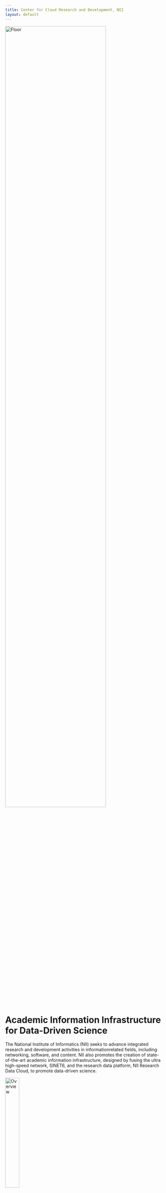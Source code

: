 ```yaml
---
title: Center for Cloud Research and Development, NII
layout: default
---
```

<img src="figs/SC24_floor.png" alt="Floor" style="width: 80%;">

# Academic Information Infrastructure for Data-Driven Science

The National Institute of Informatics (NII) seeks to advance integrated research and development activities in informationrelated fields, including networking, software, and content. NII also promotes the creation of state-of-the-art academic information infrastructure, designed by fusing the ultra high-speed network, SINET6, and the research data platform, NII Research Data Cloud, to promote data-driven science.

<!--- [![Overview](figs/1_SC24_Overview_r1-thumbnail.jpg)](figs/1_SC24_Overview_r1.jpg) -->
<img src="figs/1_SC24_Overview_r1.jpg" alt="Overview" style="width: 30%;">


[[Download pdf]](docs/1_Overview_A4.pdf)

# Development of a Hybrid Job Deployment Platform Using Open OnDemand

With the widespread adoption of Open OnDemand, users without sufficient knowledge of Linux systems can now submit jobs to HPC clusters. However, constructing HPC clusters remains difficult. We are developing Virtual Cloud Provider (VCP) middleware to support the construction of data analysis platforms, e.g., HPC clusters. VCP enables users to easily configure an HPC cluster and deploy software libraries required by applications, including GPU libraries, OpenHPC, and Open OnDemand, instead of HPC system administrators.

<!--- [![VCP](figs/2_SC24_VCP-r7-thumbnail.jpg)](figs/2_SC24_VCP-r7.jpg) -->
<img src="figs/2_SC24_VCP-r7.jpg" alt="VCP" style="width: 30%;">

[[Download pdf]](docs/2_VCP_A4.pdf)

# IoT Stream Processing

The “big data” generated by numerous indoor and outdoor IoT devices must be securely analyzed in real time to create various innovative services. SINET allows the construction of an end-to-end isolated HPC and IoT environment using VPN over mobile and wired networks. SINETStream is a software library that enables the easy development of secure and efficient IoT applications over the environment.

[![SINETStream](figs/3_SC24_nii_poster_SINETStream-thumbnail.jpg)](figs/3_SC24_nii_poster_SINETStream.jpg)

[[SINETStream]](https://www.sinetstream.net/index.en.html) [[Download pdf]](docs/3_SC24_nii_poster_SINETStream-A4.pdf)

# Zero Trust based IoT Security

This project aims to realize secure Internet of Things (IoT) systems by the concept of zero trust by the fusion of formal verification and system software technologies. In formal verification research, we provide mathematical proofs for the legitimacy of IoT trust chains and address undiscovered threats by combining static and dynamic verification. In system software research, we develop mechanisms for isolated execution, automatic detection and automatic countermeasures in conjunction with the theoretical results to demonstrate zero trust IoT (ZT-IoT). 

[![ZT-IoT](figs/4_SC24_ZT-IoT_r5-thumbnail.jpg)](figs/4_SC24_ZT-IoT_r5.jpg)

[[ZT-IoT Project]](https://zt-iot.nii.ac.jp/en/) [[Download pdf]](docs/4_SC24_ZT-IoT_A4.pdf)

# Operation Technologies for Next-Generation HPC Infrastructure

Japan is planning to develop a successor to the supercomputer “Fugaku,” Fugaku- NEXT, and is considering a next-generation computing infrastructure that would federate Fugaku-NEXT, major supercomputers in Japan, clouds, etc. In collaboration with the University of Tokyo, RIKEN R-CCS, and Institute of Science Tokyo, we investigate the operation technologies required by the computing infrastructure and introduce the topics of resource management and security.

[![NGFS](figs/5_SC24.ngfs.r8-thumbnail.jpg)](figs/5_SC24.ngfs.r8.jpg)

[[Download pdf]](docs/5_SC24.ngfs.A4.pdf)

# Practice of Efficient Identity Proofing in HPCI Sign-up with Federated Credentials

T.B.D.

# Case Studies of Hybrid Cloud Architectures for Astronomical Observatory Data

Adopting public cloud services for scientific research will reduce the total cost of ownership, allow the use of state-of-the-art technologies (e.g., the latest GPUs), and establish BCP. However, no methodology exists for designing an optimal architecture to realize these advantages. We have been conducting case studies of storing and analyzing ALMA radio telescope data in public cloud services in collaboration with the National Astronomical Observatory of Japan (NAOJ) to demonstrate the best practices and discuss the design of a suitable architecture.

[![NGFS](figs/7_SC24_Astronomy_thumbnail.jpg)](figs/7_SC24_Astronomy.jpg)

[[Download pdf]](docs/7_SC24_Astronomy.pdf)

# Research Data Analysis Platform for Reproducible Data-driven Science

To promote data-driven science, a high degree of integration between research data and computational resources is desired. 
NII develops the national research data platform called NII Research Data Cloud (RDC). It consists of GakuNin RDM, an OSF-based research data management service, JAIRO Cloud, an Invenio-based repository service, and CiNii Research, a discovery service.
CCRD is developing a variety of computing services that cooperate with NII RDC to facilitate the use of research data by diverse researchers.

[![FCS](figs/8_SC24_FCS-r1-thumbnail.jpg)](figs/8_SC24_FCS-r1.jpg)

[[Download pdf]](docs/8_SC24_FCS_A4.pdf)

# Literate Computing for Reproducible Infrastructure (LC4RI)

<span style="color: blue;"><em>LC4RI</em></span> uses Jupyter Notebooks to share reproducible IT workflows, enable collaboration within DevOps teams, and provide reproducible IT environments for research projects.<br>
<span style="color: blue;"><em>Reproducibility Extensions for Jupyter Notebook:</em></span> Jupyter Notebook was designed initially as a non-linear explorative computing tool, typically for data-driven scientists. As a countermeasure to ensure robust, traceable, and reproducible IT operations, the “Semi-Linier Extension” constrains arbitrary cell executions into semi-linear orders and records throughout loggings. As for consolidating and flexible remarks, “sidestickes” enable collaborative annotation across notebooks.

<img src="figs/9_SC24_Literate_Computing-v1.2_A4.jpg" alt="LC4RI" style="width: 45%;">

[[Download pdf]](docs/9_SC24_Literate_Computing-v1.2_A4.pdf)

# MMCFTP's Data Transfer Experiment Using Ten 100 Gbps Lines Between Japan and USA (demonstrated at NICT booth #3155)

Today, academic networks are interconnected through international lines of over 100 Gbps. By combining and using these lines simultaneously, we can achieve the faster data transfers needed for cutting-edge scientific and technological research. In this demonstration, Japan and the US will be connected via 10 x 100 Gbps lines, and memory-to-memory transfer experiments will be conducted using MMCFTP, a high-speed transfer tool that supports multipath transfers. We aim to achieve a peak speed of 800 Gbps.

<img src="figs/10_sc24_mmcftp-2.png" alt="NICT" style="width: 45%;">

[[Download pdf]](docs/10_sc24-mmcftp.pdf)

